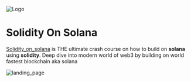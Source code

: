 
![Logo](/moduleimages/site-logo.svg)

# Solidity On Solana

[Solidity_on_solana](https://solidityonsolana.one) is THE ultimate crash course on how to build on **solana** using **solidity**.
Deep dive into modern world of web3 by building on world fastest blockchain aka solana 

![landing_page](/moduleimages/landpage.jpeg)